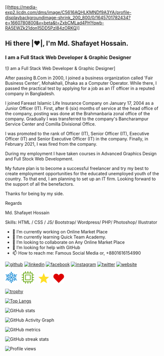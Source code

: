 [(https://media-exp2.licdn.com/dms/image/C5616AQHLKMNDf9A3YA/profile-displaybackgroundimage-shrink_200_800/0/1645701782434?e=1660780800&v=beta&t=ZxbCMLad4PHYqwb-RA5EWZk21don15DD5PzI84zORKQ)]

## Hi there |❤|, I'm Md. Shafayet Hossain.

### I am a Full Stack Web Developer & Graphic Designer
![I am a Full Stack Web Developer & Graphic Designer]

After passing B.Com in 2000, I joined a business organization called 'Fair Business Center', Mohakhali, Dhaka as a Computer Operator. While there, I passed the practical test by applying for a job as an IT officer in a reputed company in Bangladesh.

I joined Fareast Islamic Life Insurance Company on January 17, 2004 as a Junior Officer (IT). First, after 6 (six) months of service at the head office of the company, posting was done at the Brahmanbaria zonal office of the company. Gradually I was transferred to the company's Bancharampur Service Center and Comilla Divisional Office.

I was promoted to the rank of Officer (IT), Senior Officer (IT), Executive Officer (IT) and Senior Executive Officer (IT) in the company. Finally, in February 2021, I was fired from the company.

During my employment I have taken courses in Advanced Graphics Design and Full Stock Web Development.

My future plan is to become a successful freelancer and try my best to create employment opportunities for the educated unemployed youth of the country. To that end, I am planning to set up an IT firm. Looking forward to the support of all the benefactors.

Thanks for being by my side.

Regards

Md. Shafayet Hossain

Skills: HTML / CSS / JS/ Bootstrap/ Wordpress/ PHP/ Photoshop/ Illustrator

- 🔭 I’m currently working on Online Market Place 
- 🌱 I’m currently learning Quick Team Academy. 
- 👯 I’m looking to collaborate on Any Online Market Place 
- 🤔 I’m looking for help with GitHub 
- 📫 How to reach me: Famous Social Media or, +8801616154990 


[<img src='https://cdn.jsdelivr.net/npm/simple-icons@3.0.1/icons/github.svg' alt='github' height='40'>](https://github.com/shafayet-dev78)  [<img src='https://cdn.jsdelivr.net/npm/simple-icons@3.0.1/icons/linkedin.svg' alt='linkedin' height='40'>](https://www.linkedin.com/in/shafayet-dev78/)  [<img src='https://cdn.jsdelivr.net/npm/simple-icons@3.0.1/icons/facebook.svg' alt='facebook' height='40'>](https://www.facebook.com/shafayet.dev78)  [<img src='https://cdn.jsdelivr.net/npm/simple-icons@3.0.1/icons/instagram.svg' alt='instagram' height='40'>](https://www.instagram.com/shafayet.dev78/)  [<img src='https://cdn.jsdelivr.net/npm/simple-icons@3.0.1/icons/twitter.svg' alt='twitter' height='40'>](https://twitter.com/shafayet_dev78)  [<img src='https://cdn.jsdelivr.net/npm/simple-icons@3.0.1/icons/icloud.svg' alt='website' height='40'>](https://smshafayet.com/)  

<a href='https://archiveprogram.github.com/'><img src='https://raw.githubusercontent.com/acervenky/animated-github-badges/master/assets/acbadge.gif' width='40' height='40'></a> <a href='https://docs.github.com/en/developers'><img src='https://raw.githubusercontent.com/acervenky/animated-github-badges/master/assets/devbadge.gif' width='40' height='40'></a> <a href='https://stars.github.com/'><img src='https://raw.githubusercontent.com/acervenky/animated-github-badges/master/assets/starbadge.gif' width='35' height='35'></a> <a href='https://docs.github.com/en/github/supporting-the-open-source-community-with-github-sponsors'><img src='https://raw.githubusercontent.com/acervenky/animated-github-badges/master/assets/sponsorbadge.gif' width='35' height='35'></a> 

[![trophy](https://github-profile-trophy.vercel.app/?username=shafayet-dev78)](https://github.com/ryo-ma/github-profile-trophy)

[![Top Langs](https://github-readme-stats.vercel.app/api/top-langs/?username=shafayet-dev78)](https://github.com/anuraghazra/github-readme-stats)

![GitHub stats](https://github-readme-stats.vercel.app/api?username=shafayet-dev78&show_icons=true&count_private=true)  

![GitHub Activity Graph](https://activity-graph.herokuapp.com/graph?username=shafayet-dev78)  

![GitHub metrics](https://metrics.lecoq.io/shafayet-dev78)  

![GitHub streak stats](https://github-readme-streak-stats.herokuapp.com/?user=shafayet-dev78)  

![Profile views](https://gpvc.arturio.dev/shafayet-dev78)  
